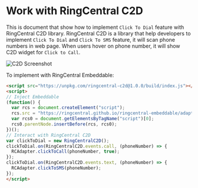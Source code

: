 # Work with RingCentral C2D

This is document that show how to implement `Click To Dial` feature with RingCentral C2D library. RingCentral C2D is a library that help developers to implement `Click To Dial` and `Click To SMS` feature, it will scan phone numbers in web page. When users hover on phone number, it will show C2D widget for `Click to Call`.

![C2D Screenshot](https://user-images.githubusercontent.com/7036536/51652788-d2627200-1fcb-11e9-8ba3-9e50baeaf8a6.png)

To implement with RingCentral Embeddable:

```html
<script src="https://unpkg.com/ringcentral-c2d@1.0.0/build/index.js"></script>
<script>
// Inject Embeddable
(function() {
  var rcs = document.createElement("script");
  rcs.src = "https://ringcentral.github.io/ringcentral-embeddable/adapter.js";
  var rcs0 = document.getElementsByTagName("script")[0];
  rcs0.parentNode.insertBefore(rcs, rcs0);
})();
// Interact with RingCentral C2D
var clickToDial = new RingCentralC2D();
clickToDial.on(RingCentralC2D.events.call, (phoneNumber) => {
  RCAdapter.clickToCall(phoneNumber, true);
});
clickToDial.on(RingCentralC2D.events.text, (phoneNumber) => {
  RCAdapter.clickToSMS(phoneNumber);
});
</script>
```
